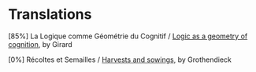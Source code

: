# Translations
[85%] La Logique comme Géométrie du Cognitif / [Logic as a geometry of cognition](LGC-eng.pdf), by Girard

[0%] Récoltes et Semailles / [Harvests and sowings](recoltes-et-semailles), by Grothendieck
